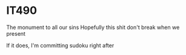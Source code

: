 # IT490

The monument to all our sins
Hopefully this shit don't break when we present

If it does, I'm committing sudoku right after
